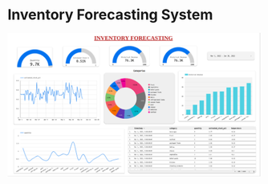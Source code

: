 # Inventory Forecasting System

<img src = "https://github.com/Aditya-NeuralNetNinja/d2p_proj/blob/automation/dasboard.png" alt="MLBC">
